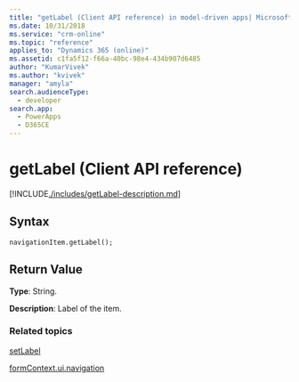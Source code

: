 ```yaml
---
title: "getLabel (Client API reference) in model-driven apps| MicrosoftDocs"
ms.date: 10/31/2018
ms.service: "crm-online"
ms.topic: "reference"
applies_to: "Dynamics 365 (online)"
ms.assetid: c1fa5f12-f66a-40bc-98e4-434b907d6485
author: "KumarVivek"
ms.author: "kvivek"
manager: "amyla"
search.audienceType: 
  - developer
search.app: 
  - PowerApps
  - D365CE
---
```

# getLabel (Client API reference)



[!INCLUDE[./includes/getLabel-description.md](./includes/getLabel-description.md)]

## Syntax

`navigationItem.getLabel();`

## Return Value

**Type**: String.

**Description**: Label of the item.

### Related topics

[setLabel](setLabel.md)

[formContext.ui.navigation](../formContext-ui-navigation.md)



